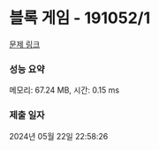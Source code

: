 # 블록 게임 - 191052/1 

[문제 링크](https://level.goorm.io/exam/191052/%EB%B8%94%EB%A1%9D-%EA%B2%8C%EC%9E%84/quiz/1) 

### 성능 요약

메모리: 67.24 MB, 시간: 0.15 ms

### 제출 일자

2024년 05월 22일 22:58:26

